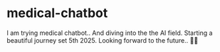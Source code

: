 # medical-chatbot
I am trying medical chatbot.. And diving into the the AI field. Starting a beautiful journey set 5th 2025. Looking forward to the future.. 🤞🤞
